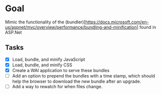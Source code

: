 # Goal
Mimic the functionality of the (bundler)[https://docs.microsoft.com/en-us/aspnet/mvc/overview/performance/bundling-and-minification] found in ASP.Net

## Tasks
* [x] Load, bundle, and minify JavaScript
* [x] Load, bundle, and minify CSS
* [x] Create a WAI application to serve these bundles
* [ ] Add an option to prepend the bundles with a time stamp, which should help the browser to download the new bundle after an upgrade.
* [ ] Add a way to rewatch for when files change.
